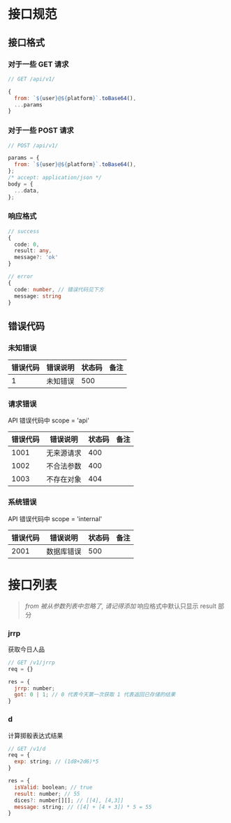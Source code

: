 # 接口规范

## 接口格式

### 对于一些 GET 请求

```js
// GET /api/v1/

{
  from: `${user}@${platform}`.toBase64(),
  ...params
}
```

### 对于一些 POST 请求

```js
// POST /api/v1/

params = {
  from: `${user}@${platform}`.toBase64(),
};
/* accept: application/json */
body = {
  ...data,
};
```

### 响应格式

```ts
// success
{
  code: 0,
  result: any,
  message?: 'ok'
}

// error
{
  code: number, // 错误代码见下方
  message: string
}
```

## 错误代码

### 未知错误

| 错误代码 | 错误说明 | 状态码 | 备注 |
| -------- | -------- | ------ | ---- |
| 1        | 未知错误 | 500    |      |

### 请求错误

API 错误代码中 scope = 'api'

| 错误代码 | 错误说明   | 状态码 | 备注 |
| -------- | ---------- | ------ | ---- |
| 1001     | 无来源请求 | 400    |      |
| 1002     | 不合法参数 | 400    |      |
| 1003     | 不存在对象 | 404    |      |

### 系统错误

API 错误代码中 scope = 'internal'

| 错误代码 | 错误说明   | 状态码 | 备注 |
| -------- | ---------- | ------ | ---- |
| 2001     | 数据库错误 | 500    |      |

# 接口列表

> _from 被从参数列表中忽略了, 请记得添加_
> 响应格式中默认只显示 result 部分

### jrrp

获取今日人品

```js
// GET /v1/jrrp
req = {}

res = {
  jrrp: number;
  got: 0 | 1; // 0 代表今天第一次获取 1 代表返回已存储的结果
}
```

### d

计算掷骰表达式结果

```js
// GET /v1/d
req = {
  exp: string; // (1d8+2d6)*5
}

res = {
  isValid: boolean; // true
  result: number; // 55
  dices?: number[][]; // [[4], [4,3]]
  message: string; // ([4] + [4 + 3]) * 5 = 55
}
```
